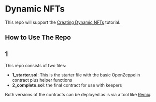 # Dynamic NFTs
This repo will support the [Creating Dynamic NFTs](https://www.youtube.com/watch?v=E7Rm1LUKhj4) tutorial.  

## How to Use The Repo
## 1
This repo consists of two files:
- **1_starter.sol**: This is the starter file with the basic OpenZeppelin contract plus helper functions
- **2_complete.sol**: the final contract for use with keepers

Both versions of the contracts can be deployed as is via a tool like [Remix](https://remix.ethereum.org/).
  
